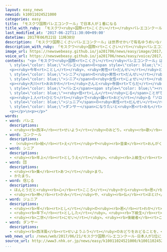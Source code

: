 ```yaml
---
layout: easy_news
newsid: k10011024521000
categories: easy
title: 「モスクワ国際バレエコンクール」で日本人が１番になる
title_with_ruby: 「モスクワ<ruby>国際<rt>こくさい</rt></ruby>バレエコンクール」で<ruby>日本人<rt>にっぽんじん</rt></ruby>が１<ruby>番<rt>ばん</rt></ruby>になる
last_modified_at: '2017-06-22T11:30:00+09:00'
datetime: 2017年06月22日 11時30分
description: 「モスクワ国際こくさいバレエコンクール」は世界せかいで有名ゆうめいなバレエのコンクールで、４年ねんに１度どあります。
description_with_ruby: 「モスクワ<ruby>国際<rt>こくさい</rt></ruby>バレエコンクール」は<ruby>世界<rt>せかい</rt></ruby>で<ruby>有名<rt>ゆうめい</rt></ruby>なバレエのコンクールで、４<ruby>年<rt>ねん</rt></ruby>に１<ruby>度<rt>ど</rt></ruby>あります。
image_url: https://newswebeasy.github.io/ja201706/news/easy/image/2017/06/22/k10011024521000.jpg
voice_url: https://newswebeasy.github.io/ja201706/news/easy/voice/2017/06/22/k10011024521000.mp3
contents: "<p>「モスクワ<ruby>国際<rt>こくさい</rt></ruby>バレエコンクール」は<ruby>世界<rt>せかい</rt></ruby>で<ruby>有名<rt>ゆうめい</rt></ruby>な<span\
  \ style=\"color: blue;\">バレエ</span>の<span style=\"color: blue;\">コンクール</span>で、４<ruby>年<rt>ねん</rt></ruby>に１<ruby>度<rt>ど</rt></ruby>あります。</p>\n\
  <p><ruby>今年<rt>ことし</rt></ruby>、<ruby>男性<rt>だんせい</rt></ruby>と<ruby>女性<rt>じょせい</rt></ruby>が<ruby>２人<rt>ふたり</rt></ruby>で<ruby>踊<rt>おど</rt></ruby>る「デュエット」では、<ruby>日本人<rt>にっぽんじん</rt></ruby>で２５<ruby>歳<rt>さい</rt></ruby>の<ruby>大川<rt>おおかわ</rt></ruby><ruby>航矢<rt>こうや</rt></ruby>さんが、<span\
  \ style=\"color: blue;\">シニア</span>の<ruby>男性<rt>だんせい</rt></ruby>の１<ruby>番<rt>ばん</rt></ruby>になりました。<span\
  \ style=\"color: blue;\">シニア</span>の<ruby>女性<rt>じょせい</rt></ruby>では、２４<ruby>歳<rt>さい</rt></ruby>の<ruby>寺田<rt>てらだ</rt></ruby><ruby>翠<rt>みどり</rt></ruby>さんが３<ruby>番<rt>ばん</rt></ruby>になりました。</p>\n\
  <p><ruby>大川<rt>おおかわ</rt></ruby>さんと<ruby>寺田<rt>てらだ</rt></ruby>さんは、ロシアの<ruby>同<rt>おな</rt></ruby>じ<span\
  \ style=\"color: blue;\">バレエ</span><span style=\"color: blue;\"><ruby>団<rt>だん</rt></ruby></span>にいます。<ruby>２人<rt>ふたり</rt></ruby>は「<ruby>最初<rt>さいしょ</rt></ruby>は<span\
  \ style=\"color: blue;\"><ruby>信<rt>しん</rt></ruby>じる</span>ことができませんでしたが、とてもうれしいです」と<ruby>話<rt>はな</rt></ruby>していました。</p>\n\
  <p><ruby>１人<rt>ひとり</rt></ruby>で<ruby>踊<rt>おど</rt></ruby>る「ソロ」では、１８<ruby>歳<rt>さい</rt></ruby>の<ruby>千野<rt>ちの</rt></ruby><ruby>円句<rt>まるく</rt></ruby>さんが<span\
  \ style=\"color: blue;\">ジュニア</span>の<ruby>男性<rt>だんせい</rt></ruby>の１<ruby>番<rt>ばん</rt></ruby>になりました。<ruby>千野<rt>ちの</rt></ruby>さんのお<ruby>母<rt>かあ</rt></ruby>さんは<ruby>日本人<rt>にっぽんじん</rt></ruby>、お<ruby>父<rt>とう</rt></ruby>さんはロシア<ruby>人<rt>じん</rt></ruby>です。<ruby>千野<rt>ちの</rt></ruby>さんは「お<ruby>客<rt>きゃく</rt></ruby>さんに<ruby>喜<rt>よろこ</rt></ruby>んでもらうことができるいい<span\
  \ style=\"color: blue;\">ダンサー</span>になりたいと<ruby>思<rt>おも</rt></ruby>います」と<ruby>話<rt>はな</rt></ruby>していました。</p>\n\
  <p></p>\n<p></p>"
words:
- word: バレエ
  descriptions:
  - <ruby><rb>西洋</rb><rt>せいよう</rt></ruby>のおどり。<ruby><rb>歌</rb><rt>うた</rt></ruby>やことばを<ruby><rb>使</rb><rt>つか</rt></ruby>わずに、<ruby><rb>音楽</rb><rt>おんがく</rt></ruby>に<ruby><rb>合</rb><rt>あ</rt></ruby>わせて、<ruby><rb>身</rb><rt>み</rt></ruby>ぶりや、おどりだけで<ruby><rb>物語</rb><rt>ものがたり</rt></ruby>を<ruby><rb>表</rb><rt>あらわ</rt></ruby>す。
- word: コンクール
  descriptions:
  - （<ruby><rb>絵</rb><rt>え</rt></ruby>や<ruby><rb>音楽</rb><rt>おんがく</rt></ruby>などのよしあしを）<ruby><rb>競争</rb><rt>きょうそう</rt></ruby>する<ruby><rb>会</rb><rt>かい</rt></ruby>。<ruby><rb>競技会</rb><rt>きょうぎかい</rt></ruby>。
- word: シニア
  descriptions:
  - <ruby><rb>年上</rb><rt>としうえ</rt></ruby>。<ruby><rb>上級生</rb><rt>じょうきゅうせい</rt></ruby>。
- word: 団
  descriptions:
  - <ruby><rb>集</rb><rt>あつ</rt></ruby>まり。
  - かたまり。
- word: 信じる
  descriptions:
  - ほんとうだと<ruby><rb>心</rb><rt>こころ</rt></ruby>から<ruby><rb>思</rb><rt>おも</rt></ruby>う。
  - <ruby><rb>神</rb><rt>かみ</rt></ruby>や、<ruby><rb>仏</rb><rt>ほとけ</rt></ruby>を<ruby><rb>信仰</rb><rt>しんこう</rt></ruby>する。
- word: ジュニア
  descriptions:
  - <ruby><rb>年</rb><rt>とし</rt></ruby>の<ruby><rb>若</rb><rt>わか</rt></ruby>い<ruby><rb>人</rb><rt>ひと</rt></ruby>。
  - <ruby><rb>年下</rb><rt>としした</rt></ruby>。<ruby><rb>下級生</rb><rt>かきゅうせい</rt></ruby>。
  - <ruby><rb>二世</rb><rt>にせい</rt></ruby>。<ruby><rb>後継者</rb><rt>こうけいしゃ</rt></ruby>。
- word: ダンサー
  descriptions:
  - <ruby><rb>西洋風</rb><rt>せいようふう</rt></ruby>のおどりをおどることを、<ruby><rb>仕事</rb><rt>しごと</rt></ruby>にしている<ruby><rb>人</rb><rt>ひと</rt></ruby>。
web_news_url: /news/web/2017/06/21/モスクワ国際バレエコンクール-日本人が1位に/
source_url: http://www3.nhk.or.jp/news/easy/k10011024521000/k10011024521000.html
...
```


